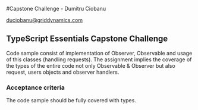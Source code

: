 #Capstone Challenge - Dumitru Ciobanu

duciobanu@griddynamics.com


## TypeScript Essentials Capstone Challenge

Code sample consist of implementation of Observer, Observable and usage of this classes (handling requests).
The assignment implies the coverage of the types of the entire code not only Observable & Observer but also
request, users objects and observer handlers.

### Acceptance criteria

The code sample should be fully covered with types.

